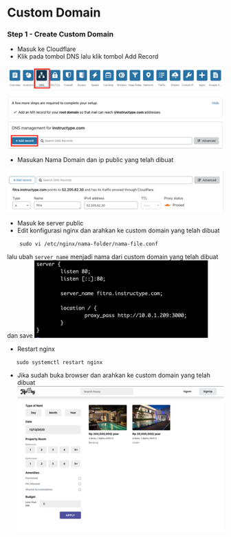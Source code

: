 # Custom Domain

### Step 1 - Create Custom Domain
- Masuk ke Cloudflare
- Klik pada tombol DNS lalu klik tombol Add Record
 
 ![alt text](https://github.com/fitraaditama7/DumbwaysBootcamp/blob/master/week1/AWS%20-%20Custom%20Domain/img/1.png?raw=true)

 - Masukan Nama Domain dan ip public yang telah dibuat

 ![alt text](https://github.com/fitraaditama7/DumbwaysBootcamp/blob/master/week1/AWS%20-%20Custom%20Domain/img/2.png?raw=true)

- Masuk ke server public
- Edit konfigurasi nginx dan arahkan ke custom domain yang telah dibuat
```
    sudo vi /etc/nginx/nama-folder/nama-file.conf
```

lalu ubah `server_name` menjadi nama dari custom domain yang telah dibuat dan save
 ![alt text](https://github.com/fitraaditama7/DumbwaysBootcamp/blob/master/week1/AWS%20-%20Custom%20Domain/img/6.png?raw=true)

 - Restart nginx
 ```
    sudo systemctl restart nginx
 ```

- Jika sudah buka browser dan arahkan ke custom domain yang telah dibuat
 ![alt text](https://github.com/fitraaditama7/DumbwaysBootcamp/blob/master/week1/AWS%20-%20Custom%20Domain/img/8.png?raw=true)



